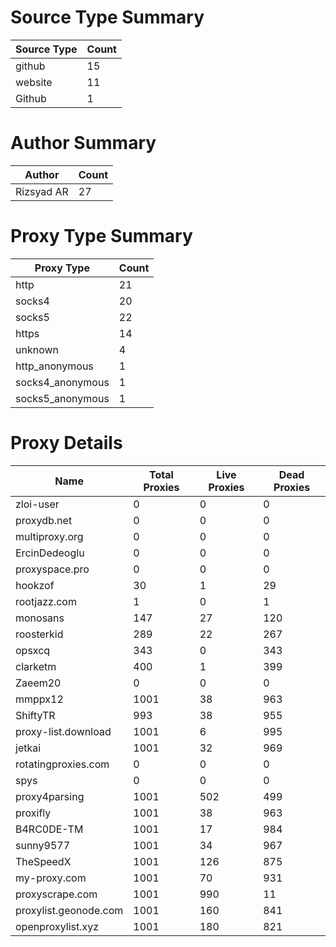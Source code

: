 # Source Type Summary

| Source Type | Count |
|-------------|-------|
| github | 15 |
| website | 11 |
| Github | 1 |


# Author Summary

| Author | Count |
|--------|-------|
| Rizsyad AR | 27 |


# Proxy Type Summary

| Proxy Type | Count |
|------------|-------|
| http | 21 |
| socks4 | 20 |
| socks5 | 22 |
| https | 14 |
| unknown | 4 |
| http_anonymous | 1 |
| socks4_anonymous | 1 |
| socks5_anonymous | 1 |


# Proxy Details

| Name | Total Proxies | Live Proxies | Dead Proxies |
|------|---------------|--------------|---------------|
| zloi-user | 0 | 0 | 0 |
| proxydb.net | 0 | 0 | 0 |
| multiproxy.org | 0 | 0 | 0 |
| ErcinDedeoglu | 0 | 0 | 0 |
| proxyspace.pro | 0 | 0 | 0 |
| hookzof | 30 | 1 | 29 |
| rootjazz.com | 1 | 0 | 1 |
| monosans | 147 | 27 | 120 |
| roosterkid | 289 | 22 | 267 |
| opsxcq | 343 | 0 | 343 |
| clarketm | 400 | 1 | 399 |
| Zaeem20 | 0 | 0 | 0 |
| mmppx12 | 1001 | 38 | 963 |
| ShiftyTR | 993 | 38 | 955 |
| proxy-list.download | 1001 | 6 | 995 |
| jetkai | 1001 | 32 | 969 |
| rotatingproxies.com | 0 | 0 | 0 |
| spys | 0 | 0 | 0 |
| proxy4parsing | 1001 | 502 | 499 |
| proxifly | 1001 | 38 | 963 |
| B4RC0DE-TM | 1001 | 17 | 984 |
| sunny9577 | 1001 | 34 | 967 |
| TheSpeedX | 1001 | 126 | 875 |
| my-proxy.com | 1001 | 70 | 931 |
| proxyscrape.com | 1001 | 990 | 11 |
| proxylist.geonode.com | 1001 | 160 | 841 |
| openproxylist.xyz | 1001 | 180 | 821 |
